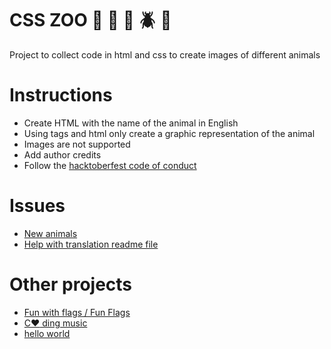 # CSS ZOO :pig: :frog: :bee: :beetle: :lion:

Project to collect code in html and css to create images of different animals

# Instructions

+ Create HTML with the name of the animal in English
+ Using tags and html only create a graphic representation of the animal
+ Images are not supported
+ Add author credits
+ Follow the [hacktoberfest code of conduct](https://docs.google.com/document/d/1gFKOhyUqMZzrZcbq8A_TpO5x9J9HK6agv70awCH8pyI/edit)

# Issues

+ [New animals](https://github.com/xaca/css_zoo/issues/2)
+ [Help with translation readme file](https://github.com/xaca/css_zoo/issues/1) 

# Other projects

+ [Fun with flags / Fun Flags](https://github.com/xaca/game_banderas)
+ [C:heart: ding music](https://github.com/xaca/coding-music)
+ [hello world](https://github.com/xaca/holamundo.co) 
